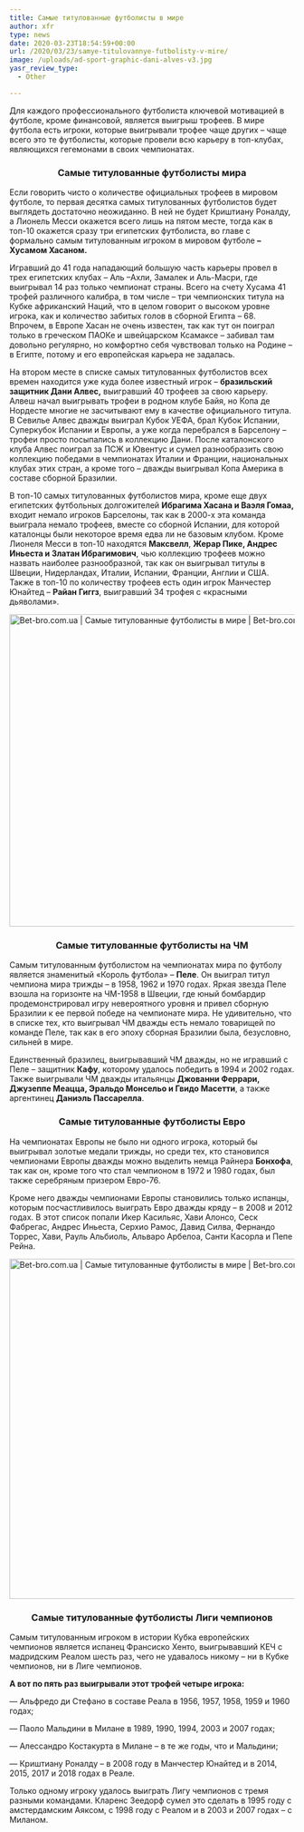 ```yaml
---
title: Самые титулованные футболисты в мире
author: xfr
type: news
date: 2020-03-23T18:54:59+00:00
url: /2020/03/23/samye-titulovannye-futbolisty-v-mire/
image: /uploads/ad-sport-graphic-dani-alves-v3.jpg
yasr_review_type:
  - Other

---
```

Для каждого профессионального футболиста ключевой мотивацией в футболе, кроме финансовой, является выигрыш трофеев. В мире футбола есть игроки, которые выигрывали трофее чаще других – чаще всего это те футболисты, которые провели всю карьеру в топ-клубах, являющихся гегемонами в своих чемпионатах.

<h3 style="text-align: center">
  Самые титулованные футболисты мира
</h3>

Если говорить чисто о количестве официальных трофеев в мировом футболе, то первая десятка самых титулованных футболистов будет выглядеть достаточно неожиданно. В ней не будет Криштиану Роналду, а Лионель Месси окажется всего лишь на пятом месте, тогда как в топ-10 окажется сразу три египетских футболиста, во главе с формально самым титулованным игроком в мировом футболе **– Хусамом Хасаном.**

Игравший до 41 года нападающий большую часть карьеры провел в трех египетских клубах – Аль –Ахли, Замалек и Аль-Масри, где выигрывал 14 раз только чемпионат страны. Всего на счету Хусама 41 трофей различного калибра, в том числе – три чемпионских титула на Кубке африканский Наций, что в целом говорит о высоком уровне игрока, как и количество забитых голов в сборной Египта – 68. Впрочем, в Европе Хасан не очень известен, так как тут он поиграл только в греческом ПАОКе и швейцарском Ксамаксе – забивал там довольно регулярно, но комфортно себя чувствовал только на Родине – в Египте, потому и его европейская карьера не задалась.

На втором месте в списке самых титулованных футболистов всех времен находится уже куда более известный игрок – **бразильский защитник Дани Алвес,** выигравший 40 трофеев за свою карьеру. Алвеш начал выигрывать трофеи в родном клубе Байя, но Копа де Нордесте многие не засчитывают ему в качестве официального титула. В Севилье Алвес дважды выиграл Кубок УЕФА, брал Кубок Испании, Суперкубок Испании и Европы, а уже когда перебрался в Барселону – трофеи просто посыпались в коллекцию Дани. После каталонского клуба Алвес поиграл за ПСЖ и Ювентус и сумел разнообразить свою коллекцию победами в чемпионатах Италии и Франции, национальных клубах этих стран, а кроме того – дважды выигрывал Копа Америка в составе сборной Бразилии.

В топ-10 самых титулованных футболистов мира, кроме еще двух египетских футбольных долгожителей **Ибрагима Хасана и Ваэля Гомаа,** входит немало игроков Барселоны, так как в 2000-х эта команда выиграла немало трофеев, вместе со сборной Испании, для которой каталонцы были некоторое время едва ли не базовым клубом. Кроме Лионеля Месси в топ-10 находятся **Максвелл**, **Жерар Пике, Андрес Иньеста и Златан Ибрагимович**, чью коллекцию трофеев можно назвать наиболее разнообразной, так как он выигрывал титулы в Швеции, Нидерландах, Италии, Испании, Франции, Англии и США. Также в топ-10 по количеству трофеев есть один игрок Манчестер Юнайтед – **Райан Гиггз**, выигравший 34 трофея с &#171;красными дьяволами&#187;.

<img class="alignnone wp-image-3771 size-full" src="http://wp.local/wp-content/uploads/2020/03/pele.jpg" alt="Bet-bro.com.ua | Самые титулованные футболисты в мире | Bet-bro.com.ua" width="831" height="551" />

<h3 style="text-align: center">
  Самые титулованные футболисты на ЧМ
</h3>

Самым титулованным футболистом на чемпионатах мира по футболу является знаменитый &#171;Король футбола&#187; – **Пеле**. Он выиграл титул чемпиона мира трижды – в 1958, 1962 и 1970 годах. Яркая звезда Пеле взошла на горизонте на ЧМ-1958 в Швеции, где юный бомбардир продемонстрировал игру невероятного уровня и привел сборную Бразилии к ее первой победе на чемпионате мира. Не удивительно, что в списке тех, кто выигрывал ЧМ дважды есть немало товарищей по команде Пеле, так как в его эпоху сборная Бразилии была, безусловно, сильней в мире.

Единственный бразилец, выигрывавший ЧМ дважды, но не игравший с Пеле – защитник **Кафу**, которому удалось победить в 1994 и 2002 годах. Также выигрывали ЧМ дважды итальянцы **Джованни Феррари, Джузеппе Меацца, Эральдо Монсельо и Гвидо Масетти**, а также аргентинец **Даниэль Пассарелла**.

<h3 style="text-align: center">
  <strong>Самые титулованные футболисты Евро</strong>
</h3>

На чемпионатах Европы не было ни одного игрока, который бы выигрывал золотые медали трижды, но среди тех, кто становился чемпионами Европы дважды можно выделить немца Райнера **Бонхофа**, так как он, кроме того что стал чемпионом в 1972 и 1980 годах, был также серебряным призером Евро-76.

Кроме него дважды чемпионами Европы становились только испанцы, которым посчастливилось выиграть Евро дважды кряду – в 2008 и 2012 годах. В этот список попали Икер Касильяс, Хави Алонсо, Сеск Фабрегас, Андрес Иньеста, Серхио Рамос, Давид Силва, Фернандо Торрес, Хави, Рауль Альбиоль, Альваро Арбелоа, Санти Касорла и Пепе Рейна.

<img class="alignnone wp-image-3772 size-full" src="http://wp.local/wp-content/uploads/2020/03/francisco-gento-e1584989683140.jpg" alt="Bet-bro.com.ua | Самые титулованные футболисты в мире | Bet-bro.com.ua" width="1067" height="600" />

<h3 style="text-align: center">
  <strong>Самые титулованные футболисты Лиги чемпионов</strong>
</h3>

Самым титулованным игроком в истории Кубка европейских чемпионов является испанец Франсиско Хенто, выигрывавший КЕЧ с мадридским Реалом шесть раз, чего не удавалось никому – ни в Кубке чемпионов, ни в Лиге чемпионов.

**А вот по пять раз выигрывали этот трофей четыре игрока:**

&#8212; Альфредо ди Стефано в составе Реала в 1956, 1957, 1958, 1959 и 1960 годах;

&#8212; Паоло Мальдини в Милане в 1989, 1990, 1994, 2003 и 2007 годах;

&#8212; Алессандро Костакурта в Милане – в те же годы, что и Мальдини;

&#8212; Криштиану Роналду – в 2008 году в Манчестер Юнайтед и в 2014, 2015, 2017 и 2018 годах в Реале.

Только одному игроку удалось выиграть Лигу чемпионов с тремя разными командами. Кларенс Зеедорф сумел это сделать в 1995 году с амстердамским Аяксом, с 1998 году с Реалом и в 2003 и 2007 годах – с Миланом.